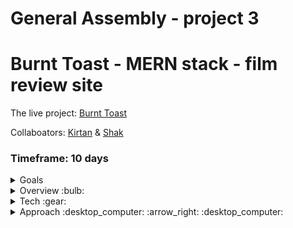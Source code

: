 # General Assembly - project 3
# Burnt Toast - MERN stack - film review site
The live project: [Burnt Toast](http://burnt-toast-ga.herokuapp.com/)

Collaboators: [Kirtan](https://github.com/kirtanp8) & [Shak](https://github.com/Shak-H)

### Timeframe: 10 days

<details>
  <summary>Goals</summary>
  <p>In the teams of three we’ve assigned you, build a full stack application.</p>
  <p>Use MERN stack - MongoDB, Express, React.js & Node.</p>
  <p>Include CRUD operations.</p>
  <p>For a challenge - include Authentication.</p>
  <p>Use SASS for styling</p>
  <p>For a challenge include one or more dependencies for React libraries</p>
  <p>It can be a direct clone of, or inspired by, an existing website.</p>
  <p>Make wireframes as well as a written plan in order for us to sign you off.</p>
</details>

<details>
  <summary>Overview :bulb:</summary>
  <p>Movie review website, on some level modeled after Rotten Tomatoes.</p>
  <p>Fully functional MERN stack application.</p>
  <p>CRUD operations - create, view, update and delete films on the database. </p>
  <p>+ Rate films others have posted.</p>
  <p>+ Add comments and ‘Like’ comments on particular films.</p>
  <p>Includes Authentication (Register / Login & perform restricted actions when logged in)</p>
  <p>Consistent styling throughout, achieved mainly with SASS.</p>
  <p>
    Two React libraries utilised - React-Reveal for some subtle animations and React-Bootstrap for some component styling, including a carousel that displays all       movies in the database (including new additions)
  </p>
  <p>Responsive design (works on a range of screen sizes)</p>
</details>

<details>
  <summary>Tech :gear:</summary>
  <ul>
    <li>
      <details>
        <summary>Frontend - React & Sass - 50% :</summary>
        <ul>
          <li>The client facing APP.</li>
          <liComponents of all shapes and sizes for getting and displaying data.></li>
          <li>Helper functions (configurable blueprints for sending requests).</li>
          <li>Various pages on which components are rendered.</li>
          <li>Index.js where the client facing app is injected into the document root (an HTML file).</li>
          <li>Positioning, fonts & colouring.</li>
          <li>Responsive design (media queries).</li>
        </ul>
      </details>
    </li>
    <li>
      <details>
        <summary>Backend (JavaScript / MongoDB / Express / Node) 50% :</summary>
        <ul>
          <li>Configuration (the environment, the routes (endpoints) & secure routes</li>
          <li>Controllers (functions which handle incoming requests)</li>
          <li>Models - Exported schemas for data which will be added - this includes any relationships (embedded and reference relationships)</li>
          <li>db - contains data and seeds.</li>
        </ul>
      </details>
    </li>
  </ul>
</details>

<details>
  <summary>Approach :desktop_computer: :arrow_right: :desktop_computer:</summary>
  <div>
    <h3>Beginning - planning :</h3>
    <p>
      Immediately we set up a Trello board. We started with written plans for the front and backend respectively.
      <ul>
        <li>
          Backend plan: we listed the necessary schemas, controllers, routes, secure routes and described the index, environment and database we would be building.
        </li>
        <li>
          Frontend plan: we described the project, components and pages. - we also used wireframes as a visual aid and included those in the Trello board.
        </li>
      </ul>
    </p>
    <p>We then added three lists - ‘to do’, ‘in progress’, ‘done’ - in order to track progress.</p>
    <p>
      Once we had established the mongo database it was time to begin work on the backend code, starting with the environment & index - closely following the notes       we made during the previous segment of the course.
    </p>
    <p>
      We built the models we felt were necessary to deliver and MVP and established the required relationships. - My Teammate Shak largely took ownership over             this step as he was keen to practice it. 
    </p>
    <p>
      We then began writing controllers and routes simultaneously and testing them using Insomnia (analogous to postman which you also may be familiar with).             Testing in this way allows us to ensure our requests, our routes and our controllers are fully functional before starting work on the front end.
    </p>
    <p>
      We began work on the frontend once we were able to make the fundamental requests and get the appropriate errors returned if we did not provide a valid               authorization token. These specified requests were as follows: 
      <ul>
        <li>
          (POST) Register a user, Login, get the user data, add a movie to the database, (GET) get the data for one or all of the movies, (PUT) edit a movie,                 (DELETE) delete a movie.
        </li>
      </ul>
    </p>
  </div>
  <div>     
    <h3>Middle - bulk of the project :</h3>
    <p>
      Just before we began work on the frontend, an update was made to the react-router-dom architecture, which introduced a bonus challenge - to correctly               implement the new system we were unfamiliar with.
    </p>
    <ul>
      <li>
        We created a ‘helpers’ folder containing configurable callback functions for making our requests. In this way your request functions can all be located             and edited fairly easily if necessary down the line.
      </li>
      <li>
        Our thorough plan gave us a clear overview of the pages and components we would have to build for our MVP and we made quick progress with those -                   building out things like the navigation bar and the footer which would be seen on every page - then the register and login form which we used to retest             our requests and routes, successfully.
      </li>
      <li>
        The home page (carousel of movies within the database which is updated live) was challenging and I took ownership over that component, having worked               with the react bootstrap library in the past. 
      </li>
      <li>
        My Teammate Kirtan built a brilliant search bar system, utilising what he’d learned on his previous project.
      </li>
      <li>
        Building out things like the ‘movies’ page felt easy and went smoothly overall.
      </li>
    </ul>
  </div>
  <div>
    <h3>End - polishing & testing :</h3>
    <ul>
      <li>
        The later stages of the process involved adding to the backend. Shak and I worked out what kind of schemas and relationships we would need to allow a               logged in user the ability to comment on a movie and like existing comments. 
        <img src=https://user-images.githubusercontent.com/89402596/149163175-9747ba59-20d5-4359-97da-ef079aebd727.png />
      </li>
      <li>
        We had to write complex controllers for those operations, testing them on insomnia. Writing the controllers for liking and unliking a comment on a film             was especially challenging, grappling with the logic until It worked on insomnia was a satisfying process. - I took ownership over this logic.
        <img src=https://user-images.githubusercontent.com/89402596/149163006-10c58fb4-1456-4cfb-b9d7-8137572249fa.png />
      </li>
      <li>
        I then began work on the front end, which turned out to be even more challenging funnily enough. I was able to make the commenting system work in time             for the presentation but the like / unlike system still needed some small tweaks. - I felt there was room for improvement. 
      </li>
      <li>
        We then styled the project, finding fonts, a logo, and a color scheme that we felt suited the project. I took ownership over much of this stage of the             process. I found and implemented a second React library called react-reveal, which allowed me to include simple animations on all of the sites forms,               giving the site a slightly more dynamic feel. 
      </li>
     </ul>
  </div
  
</details>

<details>
  <summary>Some personal contributions (with code snippets) - Backend:</summary>
  <p>Models - Embedded relationship within an embedded relationship</p>
  <img src=https://user-images.githubusercontent.com/89402596/149164171-fd62b783-5fb6-4312-9e3c-63f16f4af8c8.png />
  <p>Controllers - Add or delete a film rating</p>
  <img src=https://user-images.githubusercontent.com/89402596/149163897-88bff672-c882-4bc4-b35f-79822c9b5b32.png />
  <p>Controllers - Like an existing comment:</p>
  <img src=https://user-images.githubusercontent.com/89402596/149163671-3cb63059-1683-40b6-8846-0c87cf731905.png />
</details>

<details>
  <summary>Some personal contributions (with code snippets) - Frontend:</summary>
  <p>'helpers' - exported functions for making requests: </p>
  <img src=https://user-images.githubusercontent.com/89402596/149167174-2d9a1477-d0a3-428f-92e3-603269073dab.png />
  <br>
  <img src=https://user-images.githubusercontent.com/89402596/149167680-629b7dd0-74fd-4117-b680-afa2a16efc23.png />
  <p>
    Building a Carousel of all movies in the database at any given time. -- To do this make a request for all films in the database saving them to a stateful variable assigned an array of objects (films) -> map over this array of films -> create an instance of a 'Slide' component passing the individual film object as React props
  </p>
  <img src=https://user-images.githubusercontent.com/89402596/149164991-81944899-56b6-4c81-af85-50eb36e8b1b1.png />
</details>

<details>
  <summary>Visuals</summary>
  <p>Homepage :</p>
  <img src=https://user-images.githubusercontent.com/89402596/148926456-b9cdac8c-4c9d-413a-8e50-b6dc8bad171d.png />
  <p>View all films :</p>
  <img src=https://user-images.githubusercontent.com/89402596/148926563-8da54d73-2fce-48e3-8526-58cef765d67d.png />
  <p>View one film: </p>
  <img src=https://user-images.githubusercontent.com/89402596/148926681-6cb50114-fe97-4359-b5f5-b48506d84d70.png />
  <p>Add a film :</p>
  <img src=https://user-images.githubusercontent.com/89402596/148926730-fe21e5de-aba1-4690-b820-c2ce763f6f5f.png />
  <p>Profile page :</p>
  <img src=https://user-images.githubusercontent.com/89402596/148926800-2fb00561-71fb-4ab8-b4e4-78267df857a9.png />
</details>

<details>
  <summary>Key learnings :open_book:</summary>
  <ul>
    <li>Planning is everything.</li>
    <li>Create and populate a mongo database + working with express and node.</li>
    <li>Adapt when using newly updated architectures (react-router-dom)</li>
    <li>SASS makes for more readable and reusable CSS.</li>
    <li>React Reveal for simple animation of any component.</li>
    <li>Heavily customised react-bootstrap components can cause issues, be sure to allow time to achieve and test the intended effect.</li>
  </ul>
</details>

<details>
  <summary>Challenges & Wins :chart_with_upwards_trend:</summary>
  <ul>
    <li>
      Time management - packing as many features in as possible but making sure they all work effectively, removing the ones I couldn’t polish before                     deadline.
    </li>
    <li>Writing the logic for liking a comment was more complex than it sounds. I am yet to perfect the system.</li>
    <li>Creating working media queries to make an app fully responsive is no joke, this takes time and attention.</li>
    <li>
      Properly implementing useEffect() while working with props and components that instantiate inner components. (When you like a comment on a movie - it should       be updated live and the like button should become an unlike button in that moment, without refreshing the page). 
    </li>
  </ul>
</details>

<details>
  <summary>Possible future improvements</summary>
  <ul>
    <li>View other users profiles.</li>
    <li>Like button fully functioning + add like button to movies as well as comments.</li>
    <li>More interesting home page (possibly a list of the top-rated movies at that time). </li>
    <li>Improved styling - currently feels clunky and outdated.</li>
    <li>Media queries need considerable work.</li>
    <li>Forms could appear in pop ups instead of on separate pages.</li>
  </ul>
</details>

<details>
  <summary>Bugs</summary>
  <ul>
    <li>Some of the styling doesn’t work well when resizing the page (text jumps out of buttons and elements are laid on top of eachother)</li>
    <li>The Like button allows you to like a comment more than once.</li>
  </ul>
</details>
